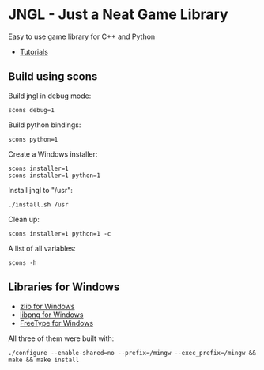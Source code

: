 # JNGL - Just a Neat Game Library

Easy to use game library for C++ and Python

* [Tutorials](http://bixense.com/jngl/tutorials)

## Build using scons

Build jngl in debug mode:
```
scons debug=1
```

Build python bindings:
```
scons python=1
```

Create a Windows installer:
```
scons installer=1
scons installer=1 python=1
```

Install jngl to "/usr":
```
./install.sh /usr
```

Clean up:
```
scons installer=1 python=1 -c
```

A list of all variables:
```
scons -h
```

## Libraries for Windows

* [zlib for Windows](http://gnuwin32.sourceforge.net/packages/zlib.htm)
* [libpng for Windows](http://gnuwin32.sourceforge.net/packages/libpng.htm)
* [FreeType for Windows](http://gnuwin32.sourceforge.net/packages/freetype.htm)

All three of them were built with:
```
./configure --enable-shared=no --prefix=/mingw --exec_prefix=/mingw && make && make install
```